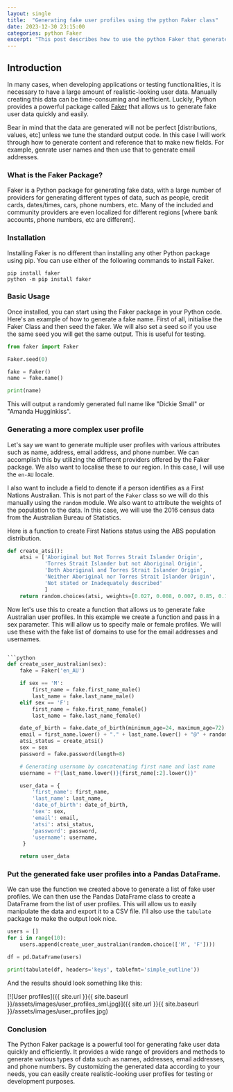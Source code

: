 ```yaml
---
layout: single
title:  "Generating fake user profiles using the python Faker class"
date: 2023-12-30 23:15:00 
categories: python Faker
excerpt: "This post describes how to use the python Faker that generates fake data and is useful for testing purposes when you need to use dummy data."
---
```



## Introduction

In many cases, when developing applications or testing functionalities, it is necessary to have a large amount of realistic-looking user data. Manually creating this data can be time-consuming and inefficient. Luckily, Python provides a powerful package called [Faker](https://faker.readthedocs.io/en/master/) that allows us to generate fake user data quickly and easily.

Bear in mind that the data are generated will not be perfect [distributions, values, etc] unless we tune the standard output code. In this case I will work through how to generate content and reference that to make new fields. For example, genrate user names and then use that to generate email addresses.

### What is the Faker Package?

Faker is a Python package for generating fake data, with a large number of providers for generating different types of data, such as people, credit cards, dates/times, cars, phone numbers, etc. Many of the included and community providers are even localized for different regions [where bank accounts, phone numbers, etc are different].

### Installation

Installing Faker is no different than installing any other Python package using pip. You can use either of the following commands to install Faker.

```shell
pip install faker
python -m pip install faker
```

### Basic Usage

Once installed, you can start using the Faker package in your Python code. Here's an example of how to generate a fake name. First of all, initialise the Faker Class and then seed the faker. We will also set a seed so if you use the same seed you will get the same output. This is useful for testing.

```python
from faker import Faker

Faker.seed(0)

fake = Faker()
name = fake.name()

print(name)
```

This will output a randomly generated full name like "Dickie Small" or "Amanda Hugginkiss".

### Generating a more complex user profile

Let's say we want to generate multiple user profiles with various attributes such as name, address, email address, and phone number. We can accomplish this by utilizing the different providers offered by the Faker package. We also want to localise these to our region. In this case, I will use the `en-AU` locale.

I also want to include a field to denote if a person identifies as a First Nations Australian. This is not part of the `Faker` class so we will do this manually using the `random` module. We also want to attribute the weights of the population to the data. In this case, we will use the 2016 census data from the Australian Bureau of Statistics.

Here is a function to create First Nations status using the ABS population distribution.

``` python 
def create_atsi():
    atsi = ['Aboriginal but Not Torres Strait Islander Origin',
            'Torres Strait Islander but not Aboriginal Origin',
            'Both Aboriginal and Torres Strait Islander Origin',
            'Neither Aboriginal nor Torres Strait Islander Origin',
            'Not stated or Inadequately described'
            ]
    return random.choices(atsi, weights=[0.027, 0.008, 0.007, 0.85, 0.108])[0]

```



Now let's use this to create a function that allows us to generate fake Australian user profiles. In this example we create a function and pass in a sex parameter. This will allow us to specify male or female profiles. We will use these with the fake list of domains to use for the email addresses and usernames.

```python

```python
def create_user_australian(sex):
    fake = Faker('en_AU')

    if sex == 'M':
        first_name = fake.first_name_male()
        last_name = fake.last_name_male()
    elif sex == 'F':
        first_name = fake.first_name_female()
        last_name = fake.last_name_female()

    date_of_birth = fake.date_of_birth(minimum_age=24, maximum_age=72).strftime('%Y-%m-%d'),
    email = first_name.lower() + "." + last_name.lower() + "@" + random.choice(domains)
    atsi_status = create_atsi()
    sex = sex
    password = fake.password(length=8)

    # Generating username by concatenating first name and last name
    username = f"{last_name.lower()}{first_name[:2].lower()}"

    user_data = {
        'first_name': first_name,
        'last_name': last_name,
        'date_of_birth': date_of_birth,
        'sex': sex,
        'email': email,
        'atsi': atsi_status,
        'password': password,
        'username': username,
     }

    return user_data

```


### Put the generated fake user profiles into a Pandas DataFrame.

We can use the function we created above to generate a list of fake user profiles. We can then use the Pandas DataFrame class to create a DataFrame from the list of user profiles. This will allow us to easily manipulate the data and export it to a CSV file. I'll also use the `tabulate` package to make the output look nice.

```python
users = []
for i in range(10):
    users.append(create_user_australian(random.choice(['M', 'F'])))

df = pd.DataFrame(users)

print(tabulate(df, headers='keys', tablefmt='simple_outline'))
```


And the results should look something like this:

[![User profiles]({{ site.url }}{{ site.baseurl }}/assets/images/user_profiles_sml.jpg)]({{ site.url }}{{ site.baseurl }}/assets/images/user_profiles.jpg)


### Conclusion

The Python Faker package is a powerful tool for generating fake user data quickly and efficiently. It provides a wide range of providers and methods to generate various types of data such as names, addresses, email addresses, and phone numbers. By customizing the generated data according to your needs, you can easily create realistic-looking user profiles for testing or development purposes.